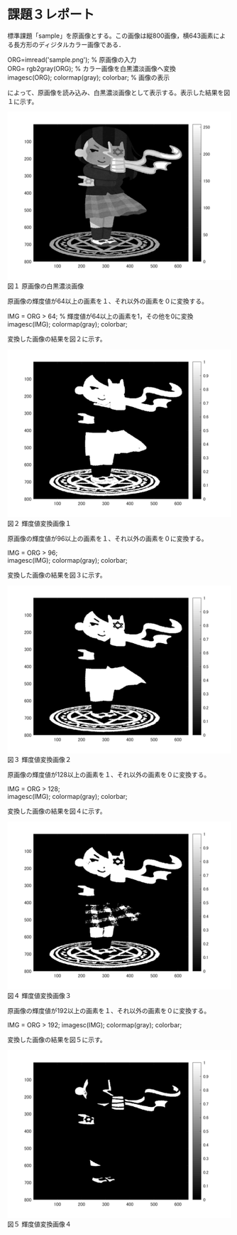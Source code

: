 # 課題３レポート

標準課題「sample」を原画像とする。この画像は縦800画像，横643画素による長方形のディジタルカラー画像である．

ORG=imread('sample.png'); % 原画像の入力  
ORG= rgb2gray(ORG); % カラー画像を白黒濃淡画像へ変換  
imagesc(ORG); colormap(gray); colorbar; % 画像の表示

によって、原画像を読み込み、白黒濃淡画像として表示する。表示した結果を図１に示す。

![原画像](https://github.com/YusukeHosozawa/lecture_image_processing/blob/master/image/kadai3_1.png)  
図１ 原画像の白黒濃淡画像

原画像の輝度値が64以上の画素を１、それ以外の画素を０に変換する。
 
IMG = ORG > 64; % 輝度値が64以上の画素を1，その他を0に変換  
imagesc(IMG); colormap(gray); colorbar;

変換した画像の結果を図２に示す。

![原画像](https://github.com/YusukeHosozawa/lecture_image_processing/blob/master/image/kadai3_2.png)  
図２ 輝度値変換画像１

原画像の輝度値が96以上の画素を１、それ以外の画素を０に変換する。
 
IMG = ORG > 96;  
imagesc(IMG); colormap(gray); colorbar;

変換した画像の結果を図３に示す。

![原画像](https://github.com/YusukeHosozawa/lecture_image_processing/blob/master/image/kadai3_3.png)  
図３ 輝度値変換画像２

原画像の輝度値が128以上の画素を１、それ以外の画素を０に変換する。

IMG = ORG > 128;  
imagesc(IMG); colormap(gray); colorbar;  

変換した画像の結果を図４に示す。

![原画像](https://github.com/YusukeHosozawa/lecture_image_processing/blob/master/image/kadai3_4.png)  
図４ 輝度値変換画像３

原画像の輝度値が192以上の画素を１、それ以外の画素を０に変換する。

IMG = ORG > 192;
imagesc(IMG); colormap(gray); colorbar;

変換した画像の結果を図５に示す。

![原画像](https://github.com/YusukeHosozawa/lecture_image_processing/blob/master/image/kadai3_5.png)  
図５ 輝度値変換画像４
